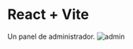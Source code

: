 # React + Vite

Un panel de administrador.
![admin](https://github.com/flafle/PanelDeControl/assets/104147078/620029ff-0a5f-4bda-b018-a04ec2a3398f)
